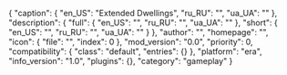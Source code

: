 {
	"caption": {
		"en_US": "Extended Dwellings",
		"ru_RU": "",
		"ua_UA": ""
	},
	"description": {
		"full": {
			"en_US": "",
			"ru_RU": "",
			"ua_UA": ""
		},
		"short": {
			"en_US": "",
			"ru_RU": "",
			"ua_UA": ""
		}
	},
	"author": "",
	"homepage": "",
	"icon": {
		"file": "",
		"index": 0
	},
	"mod_version": "0.0",
	"priority": 0,
	"compatibility": {
		"class": "default",
		"entries": {}
	},
	"platform": "era",
	"info_version": "1.0",
	"plugins": {},
	"category": "gameplay"
}